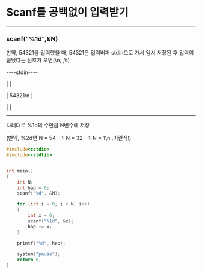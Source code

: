 # Scanf를 공백없이 입력받기
-------------------------------------------------------------------------------------

### scanf("%1d",&N)

만약, 54321을 입력했을 때, 54321은 입력버퍼 stdin으로 가서 임시 저장된 후 입력이 끝났다는 신호가 오면(\n, ,\t)

 ----stdin----
 
|             |

|   54321\n   |

|             |

 -------------
 
 
차례대로 %1d의 수만큼 N변수에 저장

(만약, %2d면 N = 54 --> N = 32 --> N = 1\n ,이런식!)


```c
#include<cstdio>
#include<cstdlib>


int main()
{
	int N;
	int hap = 0;
	scanf("%d", &N);

	for (int i = 0; i < N; i++)
	{
		int x = 0;
		scanf("%1d", &x);
		hap += x;
	}

	printf("%d", hap);
	
	system("pause");
	return 0;
}
```
